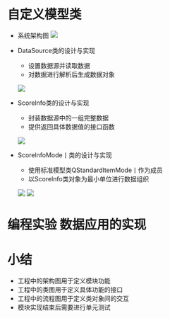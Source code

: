 # 自定义模型类
- 系统架构图
    ![](_v_images_/.png)

- DataSource类的设计与实现
    - 设置数据源并读取数据
    - 对数据进行解析后生成数据对象

    ![](_v_images_/.png)

- Scorelnfo类的设计与实现
    - 封装数据源中的一组完整数据
    - 提供返回具体数据值的接口函数

    ![](_v_images_/.png)

- ScorelnfoMode丨类的设计与实现
    - 使用标准模型类QStandardltemMode丨作为成员
    - 以Scorelnfo类对象为最小单位进行数据组织

    ![](_v_images_/.png)
    ![](_v_images_/.png)

# 编程实验 数据应用的实现

# 小结
- 工程中的架构图用于定义模块功能
- 工程中的类图用于定义具体功能的接口
- 工程中的流程图用于定义类对象间的交互
- 模块实现结束后需要进行单元测试
